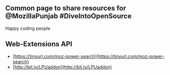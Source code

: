## Common page to share resources for @MozillaPunjab #DiveIntoOpenSource
Happy coding people


## Web-Extensions API
* [https://tinyurl.com/moz-power-search](https://tinyurl.com/moz-power-search)
* [http://bit.ly/LPUaddon](http://bit.ly/LPUaddon)